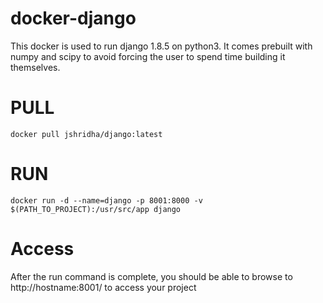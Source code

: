 # docker-django
This docker is used to run django 1.8.5 on python3.
It comes prebuilt with numpy and scipy to avoid forcing the user to spend time building it themselves. 

# PULL
```docker pull jshridha/django:latest```

# RUN
```docker run -d --name=django -p 8001:8000 -v $(PATH_TO_PROJECT):/usr/src/app django```

# Access
After the run command is complete, you should be able to browse to http://hostname:8001/ to access your project
